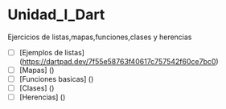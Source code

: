 # Unidad_I_Dart
Ejercicios de listas,mapas,funciones,clases y herencias 
- [ ] [Ejemplos de listas] (https://dartpad.dev/7f55e58763f40617c757542f60ce7bc0)
- [ ] [Mapas] ()
- [ ] [Funciones basicas] ()
- [ ] [Clases] ()
- [ ] [Herencias] ()
